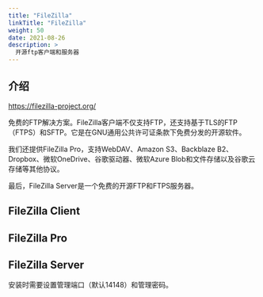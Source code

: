 ```yaml
---
title: "FileZilla"
linkTitle: "FileZilla"
weight: 50
date: 2021-08-26
description: >
  开源ftp客户端和服务器
---
```


## 介绍

https://filezilla-project.org/

免费的FTP解决方案。FileZilla客户端不仅支持FTP，还支持基于TLS的FTP（FTPS）和SFTP。它是在GNU通用公共许可证条款下免费分发的开源软件。

我们还提供FileZilla Pro，支持WebDAV、Amazon S3、Backblaze B2、Dropbox、微软OneDrive、谷歌驱动器、微软Azure Blob和文件存储以及谷歌云存储等其他协议。

最后，FileZilla Server是一个免费的开源FTP和FTPS服务器。

## FileZilla Client

## FileZilla Pro

## FileZilla Server

安装时需要设置管理端口（默认14148）和管理密码。